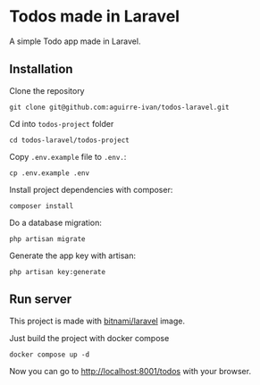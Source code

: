 # Todos made in Laravel

A simple Todo app made in Laravel.

## Installation

Clone the repository 

	git clone git@github.com:aguirre-ivan/todos-laravel.git

Cd into `todos-project` folder

	cd todos-laravel/todos-project

Copy `.env.example` file to `.env.`:

	cp .env.example .env

Install project dependencies with composer:

	composer install

Do a database migration:

	php artisan migrate

Generate the app key with artisan:

	php artisan key:generate

## Run server

This project is made with [bitnami/laravel](https://hub.docker.com/r/bitnami/laravel/) image.

Just build the project with docker compose

	docker compose up -d

Now you can go to [http://localhost:8001/todos](http://localhost:8001/todos) with your browser.

